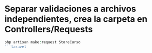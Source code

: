 # Separar validaciones a archivos independientes, crea la carpeta en Controllers/Requests

```php
php artisan make:request StoreCurso
```laravel


